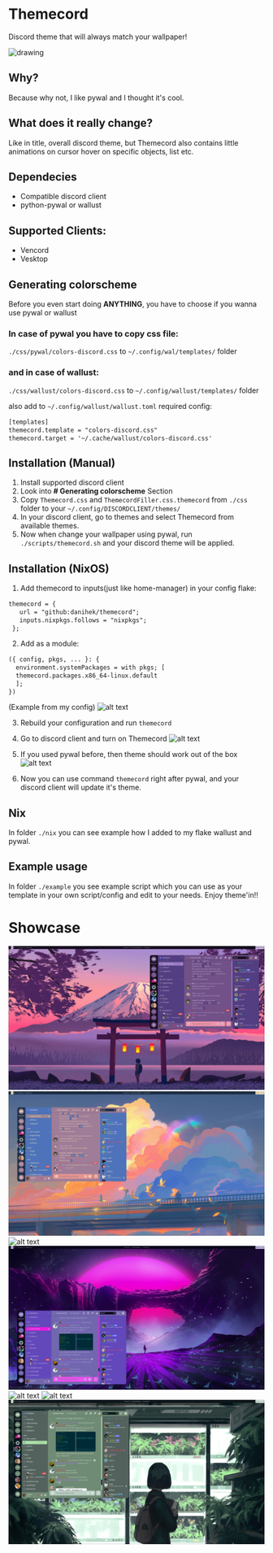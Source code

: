 # Themecord
Discord theme that will always match your wallpaper!

<img src="https://github.com/danihek/Themecord/blob/main/assets/preview.gif" alt="drawing" style="width:1200px;"/>

## Why?
Because why not, I like pywal and I thought it's cool.

## What does it really change?
Like in title, overall discord theme, but Themecord also contains little animations on cursor hover on specific objects, list etc.

## Dependecies
- Compatible discord client
- python-pywal or wallust

## Supported Clients:
- Vencord
- Vesktop

## Generating colorscheme
Before you even start doing **ANYTHING**, you have to choose if you wanna use pywal or wallust

### In case of pywal you have to copy css file:
``./css/pywal/colors-discord.css`` to ``~/.config/wal/templates/`` folder

### and in case of wallust:
``./css/wallust/colors-discord.css`` to ``~/.config/wallust/templates/`` folder

also add to ``~/.config/wallust/wallust.toml`` required config:

```
[templates]
themecord.template = "colors-discord.css"
themecord.target = '~/.cache/wallust/colors-discord.css'
```

## Installation (Manual)

1. Install supported discord client
2. Look into **# Generating colorscheme** Section
3. Copy ``Themecord.css`` and ``ThemecordFiller.css.themecord`` from ``./css`` folder to your ``~/.config/DISCORDCLIENT/themes/``
4. In your discord client, go to themes and select Themecord from available themes.
5. Now when change your wallpaper using pywal, run ``./scripts/themecord.sh`` and your discord theme will be applied.

## Installation (NixOS)
1. Add themecord to inputs(just like home-manager) in your config flake:
```
themecord = {
   url = "github:danihek/themecord";
   inputs.nixpkgs.follows = "nixpkgs";
 };
```

2. Add as a module:
```
({ config, pkgs, ... }: {
  environment.systemPackages = with pkgs; [
  themecord.packages.x86_64-linux.default
  ];
})
```
(Example from my config)
![alt text](https://github.com/danihek/Themecord/blob/main/assets/nix5.png)
 
3. Rebuild your configuration and run ``themecord``

5. Go to discord client and turn on Themecord
   ![alt text](https://github.com/danihek/Themecord/blob/main/assets/nix3.png)

6. If you used pywal before, then theme should work out of the box
   ![alt text](https://github.com/danihek/Themecord/blob/main/assets/nix4.png)

4. Now you can use command ``themecord`` right after pywal,
and your discord client will update it's theme.

## Nix
In folder ``./nix`` you can see example how I added to my flake wallust and pywal.

## Example usage
In folder ``./example`` you see example script which you can use as your template in your own script/config and edit to your needs. Enjoy theme'in!!

# Showcase
![alt text](./assets/swappy-20241011_013305.png)
![alt text](./assets/swappy-20241011_013320.png)
![alt text](./assets/swappy-20241011_013405.png)
![alt text](./assets/swappy-20241011_013421.png)
![alt text](./assets/swappy-20241011_013439.png)
![alt text](./assets/swappy-20241011_013456.png)
![alt text](./assets/swappy-20241011_013514.png)
